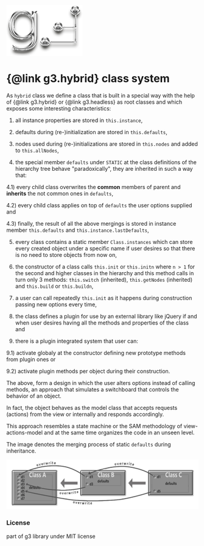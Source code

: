 ![g3 Logo](imgs/g3-200x134.png)
# {@link g3.hybrid} class system
As `hybrid` class we define a class that is built in a special way with the help 
of {@link g3.hybrid} or {@link g3.headless} as root classes and which exposes 
some interesting characteristics:

1) all instance properties are stored in `this.instance`,

2) defaults during (re-)initialization are stored in `this.defaults`,

3) nodes used during (re-)initializations are stored in `this.nodes` and added to
   `this.allNodes`,

4) the special member `defaults` under `STATIC` at the class definitions of the 
   hierarchy tree behave "paradoxically", they are inherited in such a way that: 

4.1) every child class overwrites the **common** members of parent and 
     **inherits** the not common ones in `defaults`,
    
4.2) every child class applies on top of `defaults` the user options supplied and
    
4.3) finally, the result of all the above mergings is stored in instance member 
     `this.defaults` and `this.instance.lastDefaults`,

5) every class contains a static member `Class.instances` which can store every 
   created object under a specific name if user desires so that there is no need
   to store objects from now on,

6) the constructor of a class calls `this.init` or `this.initn` where `n > 1` for 
   the second and higher classes in the hierarchy and this method calls in turn 
   only 3 methods: `this.switch` (inherited), `this.getNodes` (inherited) and 
   `this.build` or `this.buildn`, 

7) a user can call repeatedly `this.init` as it happens during construction 
   passing new options every time, 

8) the class defines a plugin for use by an external library like jQuery if and 
   when user desires having all the methods and properties of the class and

9) there is a plugin integrated system that user can:

9.1) activate globaly at the constructor defining new prototype methods from 
     plugin ones or

9.2) activate plugin methods per object during their construction. 

The above, form a design in which the user alters options instead of calling methods, 
an approach that simulates a switchboard that controls the behavior of an object.

In fact, the object behaves as the model class that accepts requests (actions) 
from the view or internally and responds accordingly.

This approach resembles a state machine or the SAM methodology of view-actions-model
and at the same time organizes the code in an unseen level.

The image denotes the merging process of static `defaults` during inheritance.

![hybrid ex.](imgs/hybrid-1.jpg)

### License
part of g3 library under MIT license

